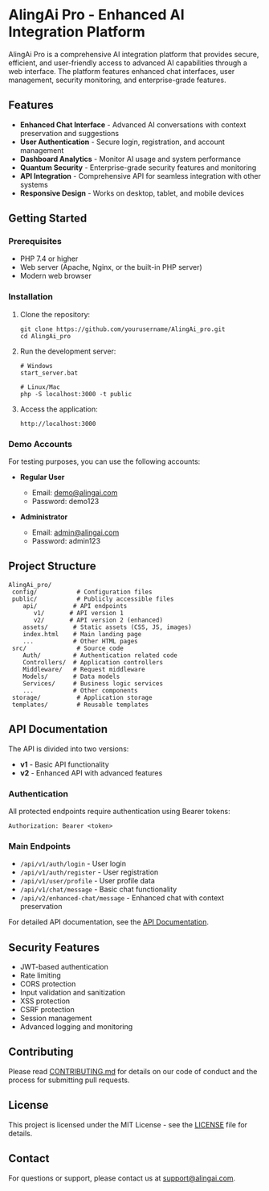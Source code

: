 ﻿# AlingAi Pro - Enhanced AI Integration Platform

AlingAi Pro is a comprehensive AI integration platform that provides secure, efficient, and user-friendly access to advanced AI capabilities through a web interface. The platform features enhanced chat interfaces, user management, security monitoring, and enterprise-grade features.

## Features

- **Enhanced Chat Interface** - Advanced AI conversations with context preservation and suggestions
- **User Authentication** - Secure login, registration, and account management
- **Dashboard Analytics** - Monitor AI usage and system performance
- **Quantum Security** - Enterprise-grade security features and monitoring
- **API Integration** - Comprehensive API for seamless integration with other systems
- **Responsive Design** - Works on desktop, tablet, and mobile devices

## Getting Started

### Prerequisites

- PHP 7.4 or higher
- Web server (Apache, Nginx, or the built-in PHP server)
- Modern web browser

### Installation

1. Clone the repository:
   ```
   git clone https://github.com/yourusername/AlingAi_pro.git
   cd AlingAi_pro
   ```

2. Run the development server:
   ```
   # Windows
   start_server.bat
   
   # Linux/Mac
   php -S localhost:3000 -t public
   ```

3. Access the application:
   ```
   http://localhost:3000
   ```

### Demo Accounts

For testing purposes, you can use the following accounts:

- **Regular User**
  - Email: demo@alingai.com
  - Password: demo123

- **Administrator**
  - Email: admin@alingai.com
  - Password: admin123

## Project Structure

```
AlingAi_pro/
 config/           # Configuration files
 public/           # Publicly accessible files
    api/          # API endpoints
       v1/       # API version 1
       v2/       # API version 2 (enhanced)
    assets/       # Static assets (CSS, JS, images)
    index.html    # Main landing page
    ...           # Other HTML pages
 src/              # Source code
    Auth/         # Authentication related code
    Controllers/  # Application controllers
    Middleware/   # Request middleware
    Models/       # Data models
    Services/     # Business logic services
    ...           # Other components
 storage/          # Application storage
 templates/        # Reusable templates
```

## API Documentation

The API is divided into two versions:

- **v1** - Basic API functionality
- **v2** - Enhanced API with advanced features

### Authentication

All protected endpoints require authentication using Bearer tokens:

```
Authorization: Bearer <token>
```

### Main Endpoints

- `/api/v1/auth/login` - User login
- `/api/v1/auth/register` - User registration
- `/api/v1/user/profile` - User profile data
- `/api/v1/chat/message` - Basic chat functionality
- `/api/v2/enhanced-chat/message` - Enhanced chat with context preservation

For detailed API documentation, see the [API Documentation](public/api-docs.html).

## Security Features

- JWT-based authentication
- Rate limiting
- CORS protection
- Input validation and sanitization
- XSS protection
- CSRF protection
- Session management
- Advanced logging and monitoring

## Contributing

Please read [CONTRIBUTING.md](CONTRIBUTING.md) for details on our code of conduct and the process for submitting pull requests.

## License

This project is licensed under the MIT License - see the [LICENSE](LICENSE) file for details.

## Contact

For questions or support, please contact us at support@alingai.com.

